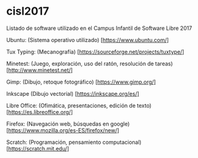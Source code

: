# cisl2017

Listado de software utilizado en el Campus Infantil de Software Libre 2017


Ubuntu:
(Sistema operativo utilizado)
[https://www.ubuntu.com/]


Tux Typing:
(Mecanografía)
[https://sourceforge.net/projects/tuxtype/]


Minetest:
(Juego, exploración, uso del ratón, resolución de tareas)
[http://www.minetest.net/]


Gimp:
(Dibujo, retoque fotográfico)
[https://www.gimp.org/]


Inkscape
(Dibujo vectorial)
[https://inkscape.org/es/]

Libre Office:
(Ofimática, presentaciones, edición de texto)
[https://es.libreoffice.org/]


Firefox:
(Navegación web, búsquedas en google)
[https://www.mozilla.org/es-ES/firefox/new/]


Scratch:
(Programación, pensamiento computacional)
[https://scratch.mit.edu/]

